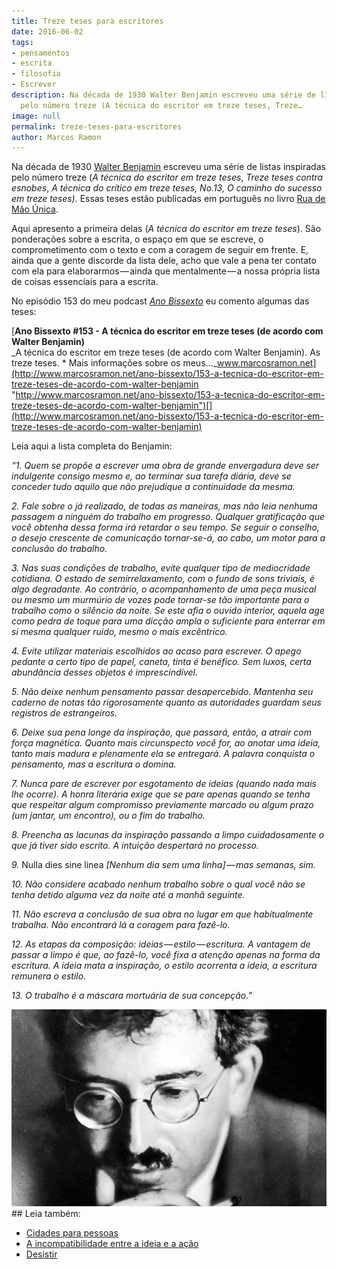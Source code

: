 ```yaml
---
title: Treze teses para escritores
date: 2016-06-02
tags:
- pensamentos
- escrita
- filosofia
- Escrever
description: Na década de 1930 Walter Benjamin escreveu uma série de listas inspiradas
  pelo número treze (A técnica do escritor em treze teses, Treze…
image: null
permalink: treze-teses-para-escritores
author: Marcos Ramon
---
```

Na década de 1930 [Walter Benjamin](https://pt.wikipedia.org/wiki/Walter_Benjamin) escreveu uma série de listas inspiradas pelo número treze (_A técnica do escritor em treze teses_, _Treze teses contra esnobes_, _A técnica do crítico em treze teses, No.13, O caminho do sucesso em treze teses)._ Essas teses estão publicadas em português no livro [Rua de Mão Única](http://www.amazon.com.br/gp/product/851135011X/ref=as_li_tl?ie=UTF8&camp=1789&creative=9325&creativeASIN=851135011X&linkCode=as2&tag=marcramo-20&linkId=3UFJ3XGKMIRDYNID).

Aqui apresento a primeira delas (_A técnica do escritor em treze teses_). São ponderações sobre a escrita, o espaço em que se escreve, o comprometimento com o texto e com a coragem de seguir em frente. E, ainda que a gente discorde da lista dele, acho que vale a pena ter contato com ela para elaborarmos — ainda que mentalmente — a nossa própria lista de coisas essenciais para a escrita.

No episódio 153 do meu podcast [_Ano Bissexto_](http://www.marcosramon.net/ano-bissexto/) eu comento algumas das teses:

[**Ano Bissexto #153 - A técnica do escritor em treze teses (de acordo com Walter Benjamin)**  
_A técnica do escritor em treze teses (de acordo com Walter Benjamin). As treze teses. * Mais informações sobre os meus…_www.marcosramon.net](http://www.marcosramon.net/ano-bissexto/153-a-tecnica-do-escritor-em-treze-teses-de-acordo-com-walter-benjamin "http://www.marcosramon.net/ano-bissexto/153-a-tecnica-do-escritor-em-treze-teses-de-acordo-com-walter-benjamin")[](http://www.marcosramon.net/ano-bissexto/153-a-tecnica-do-escritor-em-treze-teses-de-acordo-com-walter-benjamin)

Leia aqui a lista completa do Benjamin:

_“1. Quem se propõe a escrever uma obra de grande envergadura deve ser indulgente consigo mesmo e, ao terminar sua tarefa diária, deve se conceder tudo aquilo que não prejudique a continuidade da mesma._

_2. Fale sobre o já realizado, de todas as maneiras, mas não leia nenhuma passagem a ninguém do trabalho em progresso. Qualquer gratificação que você obtenha dessa forma irá retardar o seu tempo. Se seguir o conselho, o desejo crescente de comunicação tornar-se-á, ao cabo, um motor para a conclusão do trabalho._

_3. Nas suas condições de trabalho, evite qualquer tipo de mediocridade cotidiana. O estado de semirrelaxamento, com o fundo de sons triviais, é algo degradante. Ao contrário, o acompanhamento de uma peça musical ou mesmo um murmúrio de vozes pode tornar-se tão importante para o trabalho como o silêncio da noite. Se este afia o ouvido interior, aquela age como pedra de toque para uma dicção ampla o suficiente para enterrar em si mesma qualquer ruído, mesmo o mais excêntrico._

_4. Evite utilizar materiais escolhidos ao acaso para escrever. O apego pedante a certo tipo de papel, caneta, tinta é benéfico. Sem luxos, certa abundância desses objetos é imprescindível._

_5. Não deixe nenhum pensamento passar desapercebido. Mantenha seu caderno de notas tão rigorosamente quanto as autoridades guardam seus registros de estrangeiros._

_6. Deixe sua pena longe da inspiração, que passará, então, a atrair com força magnética. Quanto mais circunspecto você for, ao anotar uma ideia, tanto mais madura e plenamente ela se entregará. A palavra conquista o pensamento, mas a escritura o domina._

_7. Nunca pare de escrever por esgotamento de ideias (quando nada mais lhe ocorre). A honra literária exige que se pare apenas quando se tenha que respeitar algum compromisso previamente marcado ou algum prazo (um jantar, um encontro), ou o fim do trabalho._

_8. Preencha as lacunas da inspiração passando a limpo cuidadosamente o que já tiver sido escrito. A intuição despertará no processo._

_9._ Nulla dies sine linea _[Nenhum dia sem uma linha] — mas semanas, sim._

_10. Não considere acabado nenhum trabalho sobre o qual você não se tenha detido alguma vez da noite até a manhã seguinte._

_11. Não escreva a conclusão de sua obra no lugar em que habitualmente trabalha. Não encontrará lá a coragem para fazê-lo._

_12. As etapas da composição: ideias — estilo — escritura. A vantagem de passar a limpo é que, ao fazê-lo, você fixa a atenção apenas na forma da escritura. A ideia mata a inspiração, o estilo acorrenta a ideia, a escritura remunera o estilo._

_13. O trabalho é a máscara mortuária de sua concepção.”_

<img src="/assets/img/treze-teses-para-escritores-medium.jpeg">


<div class="leia-tambem" markdown="1">
## Leia também:

- <a href="/cidades-para-pessoas">Cidades para pessoas</a>
- <a href="/a-incompatibilidade-entre-a-ideia-e-a-acao">A incompatibilidade entre a ideia e a ação</a>
- <a href="/desistir">Desistir</a>
</div>